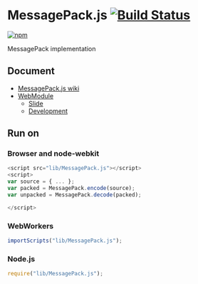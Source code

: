 # MessagePack.js [![Build Status](https://travis-ci.org/uupaa/MessagePack.js.png)](http://travis-ci.org/uupaa/MessagePack.js)

[![npm](https://nodei.co/npm/uupaa.messagepack.js.png?downloads=true&stars=true)](https://nodei.co/npm/uupaa.messagepack.js/)

MessagePack implementation

## Document

- [MessagePack.js wiki](https://github.com/uupaa/MessagePack.js/wiki/MessagePack)
- [WebModule](https://github.com/uupaa/WebModule)
    - [Slide](http://uupaa.github.io/Slide/slide/WebModule/index.html)
    - [Development](https://github.com/uupaa/WebModule/wiki/Development)

## Run on

### Browser and node-webkit

```js
<script src="lib/MessagePack.js"></script>
<script>
var source = { ... };
var packed = MessagePack.encode(source);
var unpacked = MessagePack.decode(packed);

</script>
```

### WebWorkers

```js
importScripts("lib/MessagePack.js");

```

### Node.js

```js
require("lib/MessagePack.js");

```

